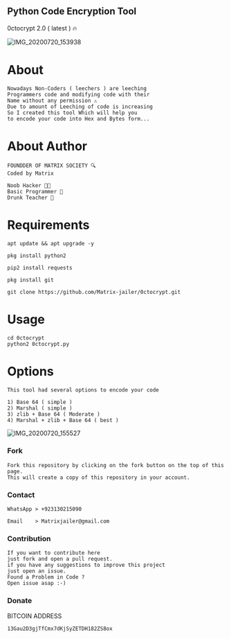 ## Python Code Encryption Tool
0ctocrypt 2.0 ( latest ) 🔥

![IMG_20200720_153938](https://user-images.githubusercontent.com/66746496/87929530-fc510380-ca9f-11ea-9279-748c9e2f0e79.jpg)


# About
```
Nowadays Non-Coders ( leechers ) are leeching
Programmers code and modifying code with their
Name without any permission ⚠️
Due to amount of Leeching of code is increasing 
So I created this tool Which will help you 
to encode your code into Hex and Bytes form...
```


# About Author
```
FOUNDDER OF MATRIX SOCIETY 🔍
Coded by Matrix
```
```
Noob Hacker 👨‍💻
Basic Programmer 🔡
Drunk Teacher 🍻
```
# Requirements
```
apt update && apt upgrade -y
```
```
pkg install python2
```
```
pip2 install requests
```
```
pkg install git
```
```
git clone https://github.com/Matrix-jailer/0ctocrypt.git
```
# Usage 
```
cd 0ctocrypt
python2 0ctocrypt.py
```
# Options
```
This tool had several options to encode your code

1) Base 64 ( simple )
2) Marshal ( simple )
3) zlib + Base 64 ( Moderate )
4) Marshal + zlib + Base 64 ( best )
```

![IMG_20200720_155527](https://user-images.githubusercontent.com/66746496/87930415-7930ad00-caa1-11ea-8830-16cfd0a8d730.jpg)

### Fork
```
Fork this repository by clicking on the fork button on the top of this page. 
This will create a copy of this repository in your account.
```
### Contact
```
WhatsApp > +923130215090
```
```
Email    > Matrixjailer@gmail.com
```
### Contribution
```
If you want to contribute here 
just fork and open a pull request. 
if you have any suggestions to improve this project 
just open an issue.
Found a Problem in Code ?
Open issue asap :-)
```
### Donate
BITCOIN ADDRESS
```
13Gau2D3gjTfCmx7dKjSyZETDH182ZS8ox
```
